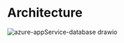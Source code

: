 # Architecture
![azure-appService-database drawio](https://github.com/Ab-Rehman99/corsi-game/assets/85974328/a6187097-46ed-4b8d-b6ce-38d8208f7dc6)
